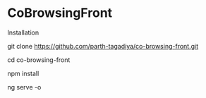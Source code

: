 # CoBrowsingFront
Installation

git clone https://github.com/parth-tagadiya/co-browsing-front.git

cd co-browsing-front

npm install

ng serve -o
